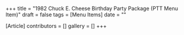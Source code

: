 +++
title = "1982 Chuck E. Cheese Birthday Party Package (PTT Menu Item)"
draft = false
tags = [Menu Items]
date = ""

[Article]
contributors = []
gallery = []
+++